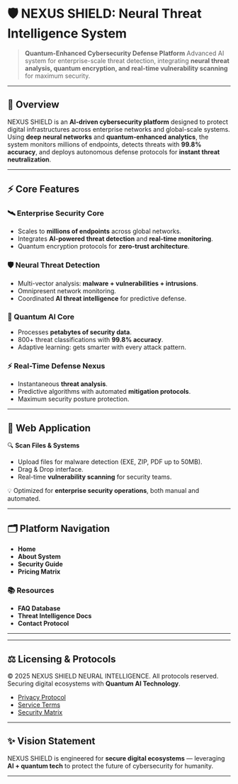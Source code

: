 # 🛡️ NEXUS SHIELD: Neural Threat Intelligence System

> **Quantum-Enhanced Cybersecurity Defense Platform**
> Advanced AI system for enterprise-scale threat detection, integrating **neural threat analysis, quantum encryption, and real-time vulnerability scanning** for maximum security.

---

## 🚀 Overview

NEXUS SHIELD is an **AI-driven cybersecurity platform** designed to protect digital infrastructures across enterprise networks and global-scale systems. Using **deep neural networks** and **quantum-enhanced analytics**, the system monitors millions of endpoints, detects threats with **99.8% accuracy**, and deploys autonomous defense protocols for **instant threat neutralization**.

---

## ⚡ Core Features

### 🛰️ Enterprise Security Core

* Scales to **millions of endpoints** across global networks.
* Integrates **AI-powered threat detection** and **real-time monitoring**.
* Quantum encryption protocols for **zero-trust architecture**.

### 🛡️ Neural Threat Detection

* Multi-vector analysis: **malware + vulnerabilities + intrusions**.
* Omnipresent network monitoring.
* Coordinated **AI threat intelligence** for predictive defense.

### 🧠 Quantum AI Core

* Processes **petabytes of security data**.
* 800+ threat classifications with **99.8% accuracy**.
* Adaptive learning: gets smarter with every attack pattern.

### ⚡ Real-Time Defense Nexus

* Instantaneous **threat analysis**.
* Predictive algorithms with automated **mitigation protocols**.
* Maximum security posture protection.

---

## 🔐 Web Application

🔍 **Scan Files & Systems**

* Upload files for malware detection (EXE, ZIP, PDF up to 50MB).
* Drag & Drop interface.
* Real-time **vulnerability scanning** for security teams.

💡 Optimized for **enterprise security operations**, both manual and automated.

---

## 🗂️ Platform Navigation

* **Home**
* **About System**
* **Security Guide**
* **Pricing Matrix**

### 📚 Resources

* **FAQ Database**
* **Threat Intelligence Docs**
* **Contact Protocol**

---


---

## ⚖️ Licensing & Protocols

© 2025 NEXUS SHIELD NEURAL INTELLIGENCE. All protocols reserved.
Securing digital ecosystems with **Quantum AI Technology**.

* [Privacy Protocol](#)
* [Service Terms](#)
* [Security Matrix](#)

---

## ✨ Vision Statement

NEXUS SHIELD is engineered for **secure digital ecosystems** — leveraging **AI + quantum tech** to protect the future of cybersecurity for humanity.

---

